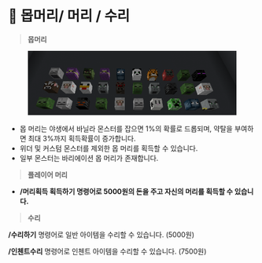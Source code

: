 # 🥲 몹머리/ 머리 / 수리

> **몹머리**

<figure><img src="../../.gitbook/assets/image.png" alt=""><figcaption></figcaption></figure>

* 몹 머리는 야생에서 바닐라 몬스터를 잡으면  1%의 확률로 드롭되며, 약탈을 부여하면 최대 3%까지 획득확률이 증가합니다.
* 위더 및 커스텀 몬스터를 제외한 몹 머리를 획득할 수 있습니다.&#x20;
* 일부 몬스터는 바리에이션 몹 머리가 존재합니다.



> **플레이어 머리**

* **/머리획득 획득하기 명령어로 5000원의 돈을 주고 자신의 머리를 획득할 수 있습니다.**

> **수리**

**/수리하기** 명령어로 일반 아이템을 수리할 수 있습니다. (5000원)

**/인첸트수리** 명령어로 인첸트 아이템을 수리할 수 있습니다. (7500원)

